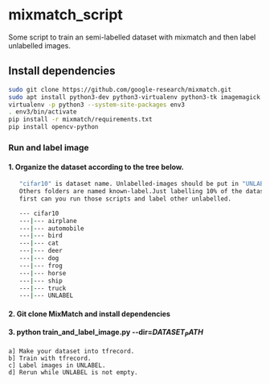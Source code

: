# mixmatch_script
Some script to train an semi-labelled dataset with mixmatch and then label unlabelled images.

## Install dependencies

```bash
sudo git clone https://github.com/google-research/mixmatch.git
sudo apt install python3-dev python3-virtualenv python3-tk imagemagick
virtualenv -p python3 --system-site-packages env3
. env3/bin/activate
pip install -r mixmatch/requirements.txt
pip install opencv-python
```

### Run and label image

#### 1. Organize the dataset according to the tree below. 
```bash
   "cifar10" is dataset name. Unlabelled-images should be put in "UNLABEL".
   Others folders are named known-label.Just labelling 10% of the dataset 
   first can you run those scripts and label other unlabelled.

   --- cifar10
   ---|--- airplane
   ---|--- automobile
   ---|--- bird
   ---|--- cat
   ---|--- deer
   ---|--- dog
   ---|--- frog
   ---|--- horse
   ---|--- ship
   ---|--- truck
   ---|--- UNLABEL
```

#### 2. Git clone MixMatch and install dependencies
   
#### 3. python train_and_label_image.py --dir=$DATASET_PATH$
    a] Make your dataset into tfrecord.
	b] Train with tfrecord.
	c] Label images in UNLABEL.
	d] Rerun while UNLABEL is not empty.
